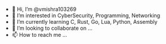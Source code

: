 - 👋 Hi, I’m @vmishra103269
- 👀 I’m interested in CyberSecurity, Programming, Networking
- 🌱 I’m currently learning C, Rust, Go, Lua, Python, Assembly
- 💞️ I’m looking to collaborate on ...
- 📫 How to reach me ...
<!---
vmishra103269/vmishra103269 is a ✨ special ✨ repository because its `README.md` (this file) appears on your GitHub profile.
You can click the Preview link to take a look at your changes.
--->
